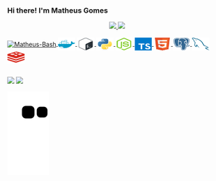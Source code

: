 <!--
**thematheusgomes/thematheusgomes** is a ✨ _special_ ✨ repository because its `README.md` (this file) appears on your GitHub profile.

Here are some ideas to get you started:

- 🔭 I’m currently working on ...
- 🌱 I’m currently learning ...
- 👯 I’m looking to collaborate on ...
- 🤔 I’m looking for help with ...
- 💬 Ask me about ...
- 📫 How to reach me: ...
- 😄 Pronouns: ...
- ⚡ Fun fact: ...
-->
### Hi there! I'm Matheus Gomes
<div align="center">
    <a href="https://github.com/thematheusgomes">
    <img height="180em" src="https://github-readme-stats.vercel.app/api?username=thematheusgomes&show_icons=true&theme=onedark&include_all_commits=true&count_private=true"/>
    <img height="180em" src="https://github-readme-stats.vercel.app/api/top-langs/?username=thematheusgomes&layout=compact&langs_count=7&theme=onedark"/>
</div>
<div style="display: inline_block"><br>
    <img align="center" alt="Matheus-Bash" height="30" width="40" src="https://github.com/thematheusgomes/thematheusgomes/blob/main/aws.svg">
    <img align="center" alt="Matheus-Bash" height="30" width="40" src="https://github.com/devicons/devicon/blob/master/icons/docker/docker-plain.svg">
    <img align="center" alt="Matheus-Bash" height="30" width="40" src="https://raw.githubusercontent.com/devicons/devicon/master/icons/bash/bash-plain.svg">
    <img align="center" alt="Matheus-Python" height="30" width="40" src="https://raw.githubusercontent.com/devicons/devicon/master/icons/python/python-original.svg">
    <img align="center" alt="Matheus-Bash" height="30" width="40" src="https://github.com/devicons/devicon/blob/master/icons/nodejs/nodejs-plain.svg">
    <img align="center" alt="Matheus-Ts" height="30" width="40" src="https://raw.githubusercontent.com/devicons/devicon/master/icons/typescript/typescript-plain.svg">
    <img align="center" alt="Matheus-HTML" height="30" width="40" src="https://raw.githubusercontent.com/devicons/devicon/master/icons/html5/html5-original.svg">
    <img align="center" alt="Matheus-Bash" height="30" width="40" src="https://github.com/devicons/devicon/blob/master/icons/postgresql/postgresql-plain.svg">
    <img align="center" alt="Matheus-Bash" height="30" width="40" src="https://github.com/devicons/devicon/blob/master/icons/mysql/mysql-plain.svg">
    <img align="center" alt="Matheus-Bash" height="30" width="40" src="https://github.com/devicons/devicon/blob/master/icons/redis/redis-plain.svg">
</div>
  
  ##
 
<div>
    <a href = "mailto:thematheusgomes@gmail.com"><img src="https://img.shields.io/badge/-Gmail-%23333?style=for-the-badge&logo=gmail&logoColor=white" target="_blank"></a>
    <a href="https://www.linkedin.com/in/thematheusgomes" target="_blank"><img src="https://img.shields.io/badge/-LinkedIn-%230077B5?style=for-the-badge&logo=linkedin&logoColor=white" target="_blank"></a>
 
![Snake animation](https://github.com/thematheusgomes/thematheusgomes/blob/output/github-contribution-grid-snake.svg)
</div>
